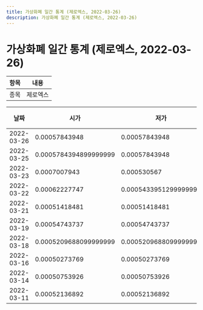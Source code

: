 ```yaml
---
title: 가상화폐 일간 통계 (제로엑스, 2022-03-26)
description: 가상화폐 일간 통계 (제로엑스, 2022-03-26)
---
```


가상화폐 일간 통계 (제로엑스, 2022-03-26)
===

|항목|내용|
|--|--|
|종목|제로엑스||마켓|USDT-ZRX||종류|일 단위 캔들||기간|2022-03-11T09:00:00 - 2022-03-26T09:00:00|

|날짜|시가|저가|고가|종가|비고|
|--|--|--|--|--|--|
|2022-03-26|0.00057843948|0.00057843948|0.00057843948|0.00057843948|    |
|2022-03-25|0.0005784394899999999|0.00057843948|0.0007014901099999999|0.00057843948|    |
|2022-03-23|0.0007007943|0.000530567|0.0007007943|0.000530567|    |
|2022-03-22|0.00062227747|0.0005433951299999999|0.00062227747|0.0005433951299999999|    |
|2022-03-21|0.00051418481|0.00051418481|0.00051418481|0.00051418481|    |
|2022-03-19|0.00054743737|0.00054743737|0.00054743737|0.00054743737|    |
|2022-03-18|0.0005209688099999999|0.0005209688099999999|0.0005209688099999999|0.0005209688099999999|    |
|2022-03-16|0.00050273769|0.00050273769|0.00050753926|0.00050753926|    |
|2022-03-14|0.00050753926|0.00050753926|0.00050753926|0.00050753926|    |
|2022-03-11|0.00052136892|0.00052136892|0.00052136892|0.00052136892|    |
